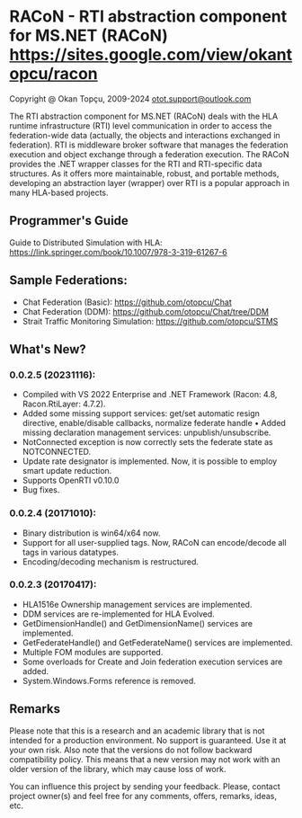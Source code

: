 RACoN - RTI abstraction component for MS.NET (RACoN)
https://sites.google.com/view/okantopcu/racon
=============================================

Copyright @ Okan Topçu, 2009-2024
otot.support@outlook.com

The RTI abstraction component for MS.NET (RACoN) deals with the HLA runtime infrastructure (RTI) level communication 
in order to access the federation-wide data (actually, the objects and interactions exchanged in federation). 
RTI is middleware broker software that manages the federation execution and object exchange through a federation execution.
The RACoN provides the .NET wrapper classes for the RTI and RTI-specific data structures. 
As it offers more maintainable, robust, and portable methods, developing an abstraction layer (wrapper) over RTI is a popular approach in many HLA-based projects.

## Programmer's Guide
Guide to Distributed Simulation with HLA: https://link.springer.com/book/10.1007/978-3-319-61267-6

## Sample Federations:
* Chat Federation (Basic): https://github.com/otopcu/Chat
* Chat Federation (DDM): https://github.com/otopcu/Chat/tree/DDM
* Strait Traffic Monitoring Simulation: https://github.com/otopcu/STMS

## What's New?
### 0.0.2.5 (20231116):
* Compiled with VS 2022 Enterprise and .NET Framework (Racon: 4.8, Racon.RtiLayer:	4.7.2).
* Added some missing support services: get/set automatic resign directive, enable/disable callbacks, normalize federate handle
•	Added missing declaration management services: unpublish/unsubscribe.
* NotConnected exception is now correctly sets the federate state as NOTCONNECTED.
* Update rate designator is implemented. Now, it is possible to employ smart update reduction. 
* Supports OpenRTI v0.10.0
* Bug fixes.

### 0.0.2.4 (20171010):
* Binary distribution is win64/x64 now.
* Support for all user-supplied tags. Now, RACoN can encode/decode all tags in various datatypes.
* Encoding/decoding mechanism is restructured.

### 0.0.2.3 (20170417):
* HLA1516e Ownership management services are implemented.
* DDM services are re-implemented for HLA Evolved.
* GetDimensionHandle() and GetDimensionName() services are implemented.
* GetFederateHandle() and GetFederateName() services are implemented.
* Multiple FOM modules are supported.
* Some overloads for Create and Join federation execution services are added.
* System.Windows.Forms reference is removed.

## Remarks
Please note that this is a research and an academic library that is not intended for a production environment. 
No support is guaranteed. Use it at your own risk. Also note that the versions do not follow backward compatibility policy. 
This means that a new version may not work with an older version of the library, which may cause loss of work.

You can influence this project by sending your feedback. Please, contact project owner(s) and feel free for any comments, offers, remarks, ideas, etc. 
